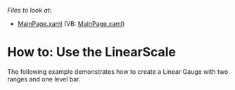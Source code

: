 <!-- default file list -->
*Files to look at*:

* [MainPage.xaml](./CS/LinearGaugeLesson/MainPage.xaml) (VB: [MainPage.xaml](./VB/LinearGaugeLesson/MainPage.xaml))
<!-- default file list end -->
# How to: Use the LinearScale


The following example demonstrates how to create a Linear Gauge with two ranges and one level bar.

<br/>


